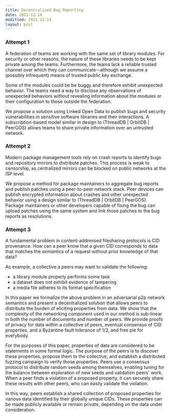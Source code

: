 ```yaml
---
title: Decentralized Bug Reporting
date: 2021-12-14
modified: 2021-12-14
layout: post
---
```


### Attempt 1

A federation of teams are working with the same set of library modules. For security or other reasons, the nature of these libraries needs to be kept private among the teams. Furthermore, the teams lack a reliable trusted channel over which they can communicate--although we assume a (possibly infrequent) means of trusted public key exchange.

Some of the modules could be be buggy and therefore exhibit unexpected behavior. The teams need a way to disclose any observations of unexpected behaviors without revealing information about the modules or their configuration to those outside the federation.

We propose a solution using Linked Open Data to publish bugs and security vulnerabilities in sensitive software libraries and their interactions. A subscription-based model similar in design to (ThreadDB | OrbitDB | PeerGOS) allows teams to share private information over an untrusted network.

### Attempt 2

Modern package management tools rely on crash reports to identify bugs and repository mirrors to distribute patches. This process is weak to censorship, as centralized mirrors can be blocked on public networks at the ISP level.

We propose a method for package maintainers to aggregate bug reports and publish patches using a peer-to-peer network stack. Peer devices can publish encrypted information about crashes and other unexpected behavior using a design similar to (ThreadDB | OrbitDB | PeerGOS). Package maintainers or other developers capable of fixing the bug can upload patches using the same system and link those patches to the bug reports as resolutions.

### Attempt 3

A fundamental problem in content-addressed filesharing protocols is CID provenance. How can a peer know that a given CID corresponds to data that matches the _semantics_ of a request without prior knowledge of that data?

As example, a collective a peers may want to validate the following:

* a library module properly performs some task
* a dataset does not exhibit evidence of tampering
* a media file adheres to its format specification

In this paper we formalize the above problem in an adversarial p2p network semantics and present a decentralized solution that allows peers to distribute the burden of eliciting properties from data. We show that the complexity of the networking component used in our method is sub-linear in both the number of documents and number of peers. We provide proofs of privacy for data within a collective of peers, eventual consensus of CID properties, and a Byzantine fault tolerance of 1/3, and free pie for everybody.

For the purposes of this paper, properties of data are considered to be statements in some formal logic. The purpose of the peers is to discover these properties, propose them to the collective, and establish a distributed fuzzing campaign to verify those properties. Peers use a consensus protocol to distribute random seeds among themselves, enabling tuning for the balance between exploration of new seeds and validation peers' work. When a peer finds a violation of a proposed property, it can securely share these results with other peers, who can easily validate the violation.

In this way, peers establish a shared collection of proposed properties for various data identified by their globally unique CIDs. These properties can be made publicly available or remain private, depending on the data under consideration.
